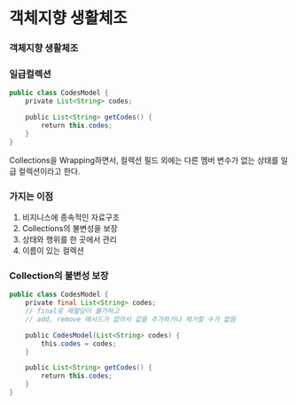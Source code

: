 # 객체지향 생활체조

### 객체지향 생활체조

### **일급컬렉션**

```java
public class CodesModel {
    private List<String> codes;

    public List<String> getCodes() {
        return this.codes;
    }
}
```

Collections을 Wrapping하면서, 컬렉션 필드 외에는 다른 멤버 변수가 없는 상태를 일급 컬렉션이라고 한다.

### **가지는 이점**

1. 비지니스에 종속적인 자료구조
2. Collections의 불변성을 보장
3. 상태와 행위를 한 곳에서 관리
4. 이름이 있는 컬렉션

### **Collection의 불변성 보장**

```java
public class CodesModel {
    private final List<String> codes;
    // final로 재할당이 불가하고
    // add, remove 메서드가 없어서 값을 추가하거나 제거할 수가 없음

    public CodesModel(List<String> codes) {
        this.codes = codes;
    }

    public List<String> getCodes() {
        return this.codes;
    }
}
```